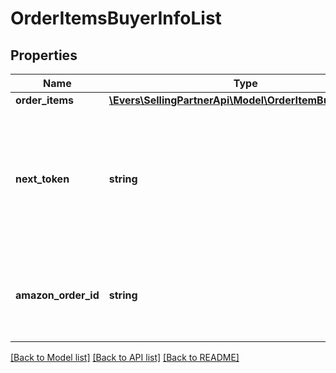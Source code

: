 # OrderItemsBuyerInfoList

## Properties
Name | Type | Description | Notes
------------ | ------------- | ------------- | -------------
**order_items** | [**\Evers\SellingPartnerApi\Model\OrderItemBuyerInfoList**](OrderItemBuyerInfoList.md) |  | 
**next_token** | **string** | When present and not empty, pass this string token in the next request to return the next response page. | [optional] 
**amazon_order_id** | **string** | An Amazon-defined order identifier, in 3-7-7 format. | 

[[Back to Model list]](../README.md#documentation-for-models) [[Back to API list]](../README.md#documentation-for-api-endpoints) [[Back to README]](../README.md)


